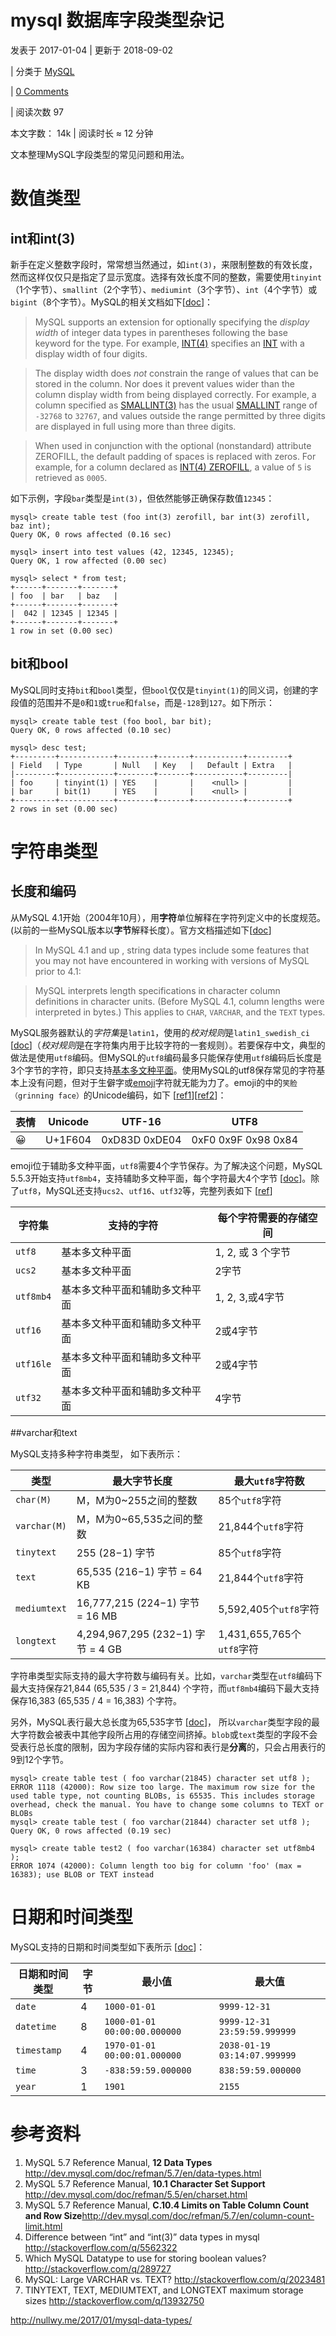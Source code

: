 # mysql 数据库字段类型杂记

 发表于 2017-01-04 |  更新于 2018-09-02 

|  分类于 [MySQL](http://nullwy.me/categories/MySQL/) 

|  [0 Comments ](http://nullwy.me/2017/01/mysql-data-types/#comments)

|  阅读次数 97

 本文字数： 14k |  阅读时长 ≈ 12 分钟

文本整理MySQL字段类型的常见问题和用法。

# 数值类型

## int和int(3)

新手在定义整数字段时，常常想当然通过，如`int(3)`，来限制整数的有效长度，然而这样仅仅只是指定了显示宽度。选择有效长度不同的整数，需要使用`tinyint`（1个字节）、`smallint`（2个字节）、`mediumint`（3个字节）、`int`（4个字节）或`bigint`（8个字节）。MySQL的相关文档如下[[doc](http://dev.mysql.com/doc/refman/5.7/en/numeric-type-attributes.html)]：



> MySQL supports an extension for optionally specifying the *display width* of integer data types in parentheses following the base keyword for the type. For example, [INT(4)](http://dev.mysql.com/doc/refman/5.7/en/integer-types.html) specifies an [INT](http://dev.mysql.com/doc/refman/5.7/en/integer-types.html) with a display width of four digits.

> The display width does *not* constrain the range of values that can be stored in the column. Nor does it prevent values wider than the column display width from being displayed correctly. For example, a column specified as [SMALLINT(3)](http://dev.mysql.com/doc/refman/5.7/en/integer-types.html) has the usual [SMALLINT](http://dev.mysql.com/doc/refman/5.7/en/integer-types.html) range of `-32768` to `32767`, and values outside the range permitted by three digits are displayed in full using more than three digits.

> When used in conjunction with the optional (nonstandard) attribute ZEROFILL, the default padding of spaces is replaced with zeros. For example, for a column declared as [INT(4) ZEROFILL](http://dev.mysql.com/doc/refman/5.7/en/integer-types.html), a value of `5` is retrieved as `0005`.

如下示例，字段`bar`类型是`int(3)`，但依然能够正确保存数值`12345`：

```
mysql> create table test (foo int(3) zerofill, bar int(3) zerofill, baz int);
Query OK, 0 rows affected (0.16 sec)
 
mysql> insert into test values (42, 12345, 12345);
Query OK, 1 row affected (0.00 sec)
 
mysql> select * from test;
+------+-------+-------+
| foo  | bar   | baz   |
+------+-------+-------+
|  042 | 12345 | 12345 |
+------+-------+-------+
1 row in set (0.00 sec)
```

## bit和bool

MySQL同时支持`bit`和`bool`类型，但`bool`仅仅是`tinyint(1)`的同义词，创建的字段值的范围并不是`0`和`1`或`true`和`false`，而是`-128`到`127`。如下所示：

```
mysql> create table test (foo bool, bar bit);
Query OK, 0 rows affected (0.10 sec)
 
mysql> desc test;
+---------+------------+--------+-------+-----------+---------+
| Field   | Type       | Null   | Key   |   Default | Extra   |
|---------+------------+--------+-------+-----------+---------|
| foo     | tinyint(1) | YES    |       |    <null> |         |
| bar     | bit(1)     | YES    |       |    <null> |         |
+---------+------------+--------+-------+-----------+---------+
2 rows in set (0.00 sec)
```

# 字符串类型

## 长度和编码

从MySQL 4.1开始（2004年10月），用**字符**单位解释在字符列定义中的长度规范。(以前的一些MySQL版本以**字节**解释长度）。官方文档描述如下[[doc](https://docs.oracle.com/cd/E17952_01/mysql-5.0-en/string-type-overview.html)]

> In MySQL 4.1 and up , string data types include some features that you may not have encountered in working with versions of MySQL prior to 4.1:

> MySQL interprets length specifications in character column definitions in character units. (Before MySQL 4.1, column lengths were interpreted in bytes.) This applies to `CHAR`, `VARCHAR`, and the `TEXT` types.

MySQL服务器默认的*字符集*是`latin1`，使用的*校对规则*是`latin1_swedish_ci` [[doc](http://dev.mysql.com/doc/refman/5.7/en/charset-server.html)]（*校对规则*是在字符集内用于比较字符的一套规则）。若要保存中文，典型的做法是使用`utf8`编码。但MySQL的`utf8`编码最多只能保存使用`utf8`编码后长度是3个字节的字符，即只支持[基本多文种平面](https://zh.wikipedia.org/wiki/Unicode%E5%AD%97%E7%AC%A6%E5%B9%B3%E9%9D%A2%E6%98%A0%E5%B0%84)。使用MySQL的utf8保存常见的字符基本上没有问题，但对于生僻字或[emoji](https://en.wikipedia.org/wiki/Emoji)字符就无能为力了。emoji的中的`笑脸（grinning face）`的Unicode编码，如下 [[ref1](http://www.iemoji.com/view/emoji/885/smileys-people/grinning-face)][[ref2](https://en.wikibooks.org/wiki/Unicode/Character_reference/1F000-1FFFF)]：

| 表情 | Unicode | UTF-16        | UTF8                |
| ---- | ------- | ------------- | ------------------- |
| 😀    | U+1F604 | 0xD83D 0xDE04 | 0xF0 0x9F 0x98 0x84 |

emoji位于辅助多文种平面，`utf8`需要4个字节保存。为了解决这个问题，MySQL 5.5.3开始支持`utf8mb4`，支持辅助多文种平面，每个字符最大4个字节 [[doc](http://dev.mysql.com/doc/refman/5.5/en/charset-unicode-utf8mb4.html)]。除了`utf8`，MySQL还支持`ucs2`、`utf16`、`utf32`等，完整列表如下 [[ref](http://dev.mysql.com/doc/refman/5.5/en/charset-unicode.html)]

| 字符集    | 支持的字符                     | 每个字符需要的存储空间 |
| --------- | ------------------------------ | ---------------------- |
| `utf8`    | 基本多文种平面                 | 1, 2, 或 3 个字节      |
| `ucs2`    | 基本多文种平面                 | 2字节                  |
| `utf8mb4` | 基本多文种平面和辅助多文种平面 | 1, 2, 3,或4字节        |
| `utf16`   | 基本多文种平面和辅助多文种平面 | 2或4字节               |
| `utf16le` | 基本多文种平面和辅助多文种平面 | 2或4字节               |
| `utf32`   | 基本多文种平面和辅助多文种平面 | 4字节                  |

\##varchar和text

MySQL支持多种字符串类型， 如下表所示：

| 类型         | 最大字节长度                      | 最大`utf8`字符数          |
| ------------ | --------------------------------- | ------------------------- |
| `char(M)`    | M，M为0~255之间的整数             | 85个`utf8`字符            |
| `varchar(M)` | M，M为0~65,535之间的整数          | 21,844个`utf8`字符        |
| `tinytext`   | 255 (28−1) 字节                   | 85个`utf8`字符            |
| `text`       | 65,535 (216−1) 字节 = 64 KB       | 21,844个`utf8`字符        |
| `mediumtext` | 16,777,215 (224−1) 字节 = 16 MB   | 5,592,405个`utf8`字符     |
| `longtext`   | 4,294,967,295 (232−1) 字节 = 4 GB | 1,431,655,765个`utf8`字符 |

字符串类型实际支持的最大字符数与编码有关。比如，`varchar`类型在`utf8`编码下最大支持保存21,844 (65,535 / 3 = 21,844) 个字符，而`utf8mb4`编码下最大支持保存16,383 (65,535 / 4 = 16,383) 个字符。

另外，MySQL表行最大总长度为65,535字节 [[doc](http://dev.mysql.com/doc/refman/5.7/en/column-count-limit.html)]， 所以`varchar`类型字段的最大字符数会被表中其他字段所占用的存储空间挤掉。`blob`或`text`类型的字段不会受表行总长度的限制，因为字段存储的实际内容和表行是**分离**的，只会占用表行的9到12个字节。

```
mysql> create table test ( foo varchar(21845) character set utf8 );
ERROR 1118 (42000): Row size too large. The maximum row size for the used table type, not counting BLOBs, is 65535. This includes storage overhead, check the manual. You have to change some columns to TEXT or BLOBs
mysql> create table test ( foo varchar(21844) character set utf8 );
Query OK, 0 rows affected (0.19 sec)
 
mysql> create table test2 ( foo varchar(16384) character set utf8mb4 );
ERROR 1074 (42000): Column length too big for column 'foo' (max = 16383); use BLOB or TEXT instead
```

# 日期和时间类型

MySQL支持的日期和时间类型如下表所示 [[doc](http://dev.mysql.com/doc/refman/5.7/en/date-and-time-type-overview.html)]：

| 日期和时间类型 | 字节 | 最小值                       | 最大值                       |
| -------------- | ---- | ---------------------------- | ---------------------------- |
| `date`         | 4    | `1000-01-01`                 | `9999-12-31`                 |
| `datetime`     | 8    | `1000-01-01 00:00:00.000000` | `9999-12-31 23:59:59.999999` |
| `timestamp`    | 4    | `1970-01-01 00:00:01.000000` | `2038-01-19 03:14:07.999999` |
| `time`         | 3    | `-838:59:59.000000`          | `838:59:59.000000`           |
| `year`         | 1    | `1901`                       | `2155`                       |

# 参考资料

1. MySQL 5.7 Reference Manual, **12 Data Types** <http://dev.mysql.com/doc/refman/5.7/en/data-types.html>
2. MySQL 5.7 Reference Manual, **10.1 Character Set Support** <http://dev.mysql.com/doc/refman/5.5/en/charset.html>
3. MySQL 5.7 Reference Manual, **C.10.4 Limits on Table Column Count and Row Size**<http://dev.mysql.com/doc/refman/5.7/en/column-count-limit.html>
4. Difference between “int” and “int(3)” data types in mysql <http://stackoverflow.com/q/5562322>
5. Which MySQL Datatype to use for storing boolean values? <http://stackoverflow.com/q/289727>
6. MySQL: Large VARCHAR vs. TEXT? <http://stackoverflow.com/q/2023481>
7. TINYTEXT, TEXT, MEDIUMTEXT, and LONGTEXT maximum storage sizes <http://stackoverflow.com/q/13932750>





<http://nullwy.me/2017/01/mysql-data-types/>